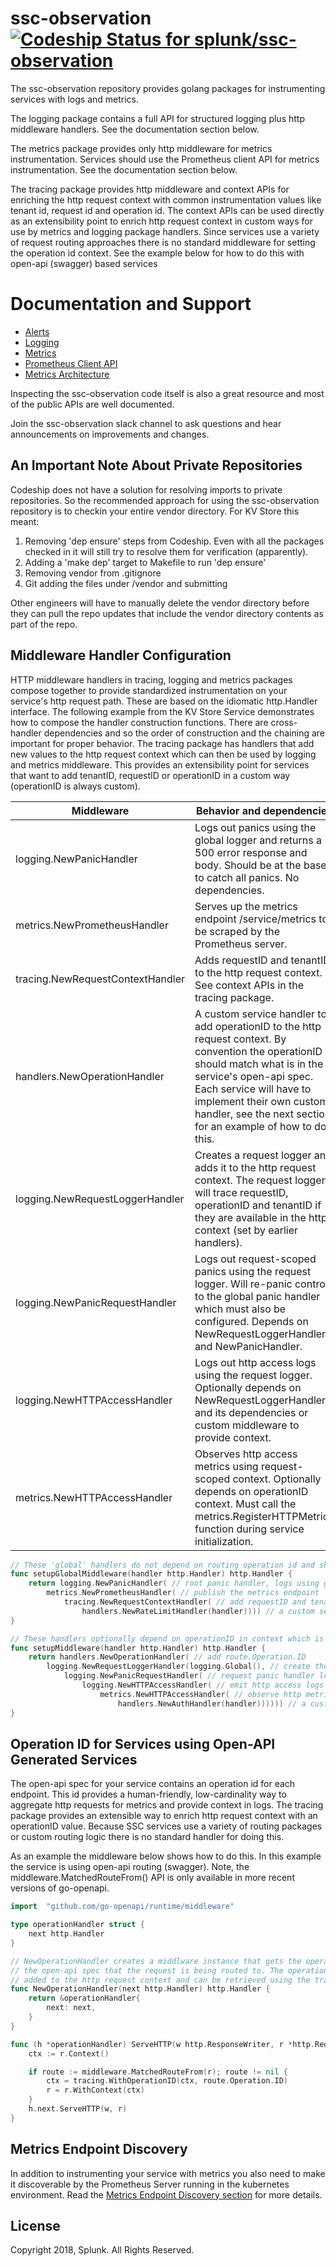 # ssc-observation [ ![Codeship Status for splunk/ssc-observation](https://app.codeship.com/projects/f6131db0-3764-0136-f72e-36b905590d28/status?branch=master)](https://app.codeship.com/projects/289654)

The ssc-observation repository provides golang packages for instrumenting services with logs and metrics.

The logging package contains a full API for structured logging plus http middleware handlers. See the documentation section below.

The metrics package provides only http middleware for metrics instrumentation. Services should use the Prometheus client API for metrics instrumentation. See the documentation section below.

The tracing package provides http middleware and context APIs for enriching the http request context with common instrumentation values like tenant id, request id and operation id. The context APIs can be used directly as an extensibility point to enrich http request context in custom ways for use by metrics and logging package handlers. Since services use a variety of request routing approaches there is no standard middleware for setting the operation id context. See the example below for how to do this with open-api (swagger) based services

# Documentation and Support

- [Alerts](./alerts/README.md)
- [Logging](./logging/README.md)
- [Metrics](./metrics/README.md)
- [Prometheus Client API](https://godoc.org/github.com/prometheus/client_golang/prometheus)
- [Metrics Architecture](https://docs.google.com/document/d/11AlcILE3S_7XE5t3hgUAYSJCsosbFbzGQW2VALcz-hU/edit?usp=sharing)

Inspecting the ssc-observation code itself is also a great resource and most of the public APIs are well documented.

Join the ssc-observation slack channel to ask questions and hear announcements on improvements and changes.

## An Important Note About Private Repositories
Codeship does not have a solution for resolving imports to private repositories. So the recommended approach for using the ssc-observation repository is to checkin your entire vendor directory. For KV Store this meant:
1) Removing 'dep ensure' steps from Codeship. Even with all the packages checked in it will still try to resolve them for verification (apparently).
2) Adding a 'make dep' target to Makefile to run 'dep ensure'
3) Removing vendor from .gitignore
4) Git adding the files under /vendor and submitting

Other engineers will have to manually delete the vendor directory before they can pull the repo updates that include the vendor directory contents as part of the repo.

## Middleware Handler Configuration
HTTP middleware handlers in tracing, logging and metrics packages compose together to provide standardized instrumentation on your service's http request path. These are based on the idiomatic http.Handler interface. The following example from the KV Store Service demonstrates how to compose the handler construction functions. There are cross-handler dependencies and so the order of construction and the chaining are important for proper behavior. The tracing package has handlers that add new values to the http request context which can then be used by logging and metrics middleware. This provides an extensibility point for services that want to add tenantID, requestID or operationID in a custom way (operationID is always custom).

| Middleware | Behavior and dependencies
|------------|--------------------------
| logging.NewPanicHandler          | Logs out panics using the global logger and returns a 500 error response and body. Should be at the base to catch all panics. No dependencies.
| metrics.NewPrometheusHandler     | Serves up the metrics endpoint /service/metrics to be scraped by the Prometheus server.
| tracing.NewRequestContextHandler | Adds requestID and tenantID to the http request context. See context APIs in the tracing package.
| handlers.NewOperationHandler     | A custom service handler to add operationID to the http request context. By convention the operationID should match what is in the service's open-api spec.  Each service will have to implement their own custom handler, see the next section for an example of how to do this.
| logging.NewRequestLoggerHandler  | Creates a request logger and adds it to the http request context. The request logger will trace requestID, operationID and tenantID if they are available in the http context (set by earlier handlers).
| logging.NewPanicRequestHandler   | Logs out request-scoped panics using the request logger. Will re-panic control to the global panic handler which must also be configured. Depends on NewRequestLoggerHandler and NewPanicHandler.
| logging.NewHTTPAccessHandler     | Logs out http access logs using the request logger. Optionally depends on NewRequestLoggerHandler and its dependencies or custom middleware to provide context.
| metrics.NewHTTPAccessHandler     | Observes http access metrics using request-scoped context. Optionally depends on operationID context. Must call the metrics.RegisterHTTPMetrics function during service initialization.

```go
// These 'global' handlers do not depend on routing operation id and should come before those listed in func setupMiddleware below
func setupGlobalMiddleware(handler http.Handler) http.Handler {
	return logging.NewPanicHandler( // root panic handler, logs using global logger
		metrics.NewPrometheusHandler( // publish the metrics endpoint
			tracing.NewRequestContextHandler( // add requestID and tenantID to context
				handlers.NewRateLimitHandler(handler)))) // a custom service handler
}

// These handlers optionally depend on operationID in context which is determined during routing. The operationID should be the value used in the service's open-api spec.
func setupMiddleware(handler http.Handler) http.Handler {
	return handlers.NewOperationHandler( // add route.Operation.ID
		logging.NewRequestLoggerHandler(logging.Global(), // create the request logger and add it to context
			logging.NewPanicRequestHandler( // request panic handler logs using request logger
				logging.NewHTTPAccessHandler( // emit http access logs
					metrics.NewHTTPAccessHandler( // observe http metrics. metrics.RegisterHTTPMetrics(serviceName) must be called during service initialization
						handlers.NewAuthHandler(handler)))))) // a custom service handler
}
```

## Operation ID for Services using Open-API Generated Services
The open-api spec for your service contains an operation id for each endpoint. This id provides a human-friendly, low-cardinality way to aggregate http requests for metrics and provide context in logs. The tracing package provides an extensible way to enrich http request context with an operationID value. Because SSC services use a variety of routing packages or custom routing logic there is no standard handler for doing this.

As an example the middleware below shows how to do this. In this example the service is using open-api routing (swagger). Note, the middleware.MatchedRouteFrom() API is only available in more recent versions of go-openapi.

```go
import 	"github.com/go-openapi/runtime/middleware"

type operationHandler struct {
	next http.Handler
}

// NewOperationHandler creates a middlware instance that gets the operation id from
// the open-api spec that the request is being routed to. The operation id is then
// added to the http request context and can be retrieved using the tracing package.
func NewOperationHandler(next http.Handler) http.Handler {
	return &operationHandler{
		next: next,
	}
}

func (h *operationHandler) ServeHTTP(w http.ResponseWriter, r *http.Request) {
	ctx := r.Context()

	if route := middleware.MatchedRouteFrom(r); route != nil {
		ctx = tracing.WithOperationID(ctx, route.Operation.ID)
		r = r.WithContext(ctx)
	}
	h.next.ServeHTTP(w, r)
}
```

## Metrics Endpoint Discovery
In addition to instrumenting your service with metrics you also need to make it discoverable by the Prometheus Server running in the kubernetes environment. Read the [Metrics Endpoint Discovery section](./metrics/README.md#metrics-endpoint-discovery) for more details.

## License
Copyright 2018, Splunk. All Rights Reserved.
